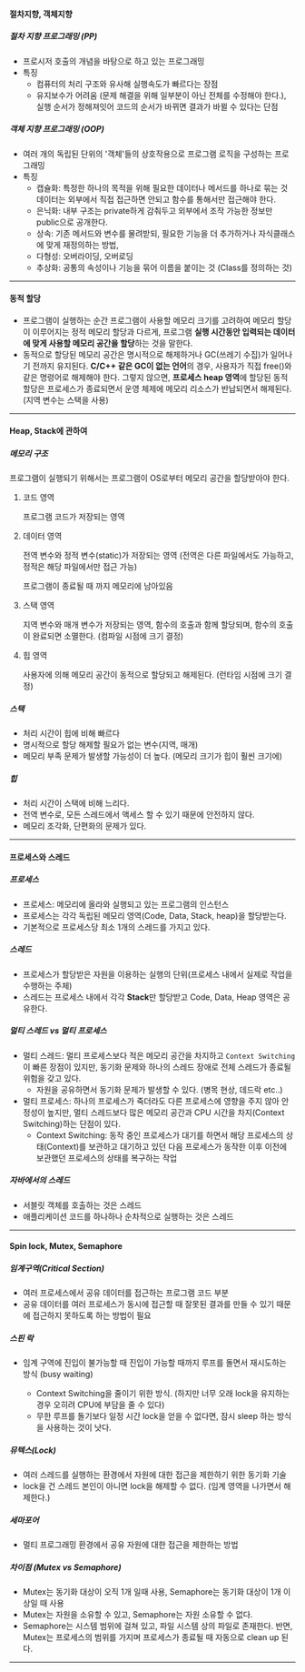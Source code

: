 #### 절차지향, 객체지향

##### 절차 지향 프로그래밍 (PP)

- 프로시저 호출의 개념을 바탕으로 하고 있는 프로그래밍
- 특징
  - 컴퓨터의 처리 구조와 유사해 실행속도가 빠르다는 장점
  - 유지보수가 어려움 (문제 해결을 위해 일부분이 아닌 전체를 수정해야 한다.), 실행 순서가 정해져잇어 코드의 순서가 바뀌면 결과가 바뀔 수 있다는 단점

##### 객체 지향 프로그래밍 (OOP)

* 여러 개의 독립된 단위의 '객체'들의 상호작용으로 프로그램 로직을 구성하는 프로그래밍
* 특징
  * 캡슐화: 특정한 하나의 목적을 위해 필요한 데이터나 메서드를 하나로 묶는 것
    데이터는 외부에서 직접 접근하면 안되고 함수를 통해서만 접근해야 한다.
  * 은닉화: 내부 구조는 private하게 감춰두고 외부에서 조작 가능한 정보만 public으로 공개한다.
  * 상속: 기존 메서드와 변수를 물려받되, 필요한 기능을 더 추가하거나 자식클래스에 맞게 재정의하는 방법,
  * 다형성: 오버라이딩, 오버로딩
  * 추상화: 공통의 속성이나 기능을 묶어 이름을 붙이는 것 (Class를 정의하는 것)

---

#### 동적 할당

* 프로그램이 실행하는 순간 프로그램이 사용할 메모리 크기를 고려하여 메모리 할당이 이루어지는 정적 메모리 할당과 다르게, 프로그램 **실행 시간동안 입력되는 데이터에 맞게 사용할 메모리 공간을 할당**하는 것을 말한다.
* 동적으로 할당된 메모리 공간은 명시적으로 해제하거나 GC(쓰레기 수집)가 일어나기 전까지 유지된다. **C/C++ 같은 GC이 없는 언어**의 경우, 사용자가 직접 free()와 같은 명령어로 해제해야 한다. 그렇지 않으면, **프로세스 heap 영역**에 할당된 동적 할당은 프로세스가 종료되면서 운영 체제에 메모리 리소스가 반납되면서 해제된다. (지역 변수는 스택을 사용)

---

#### Heap, Stack에 관하여

##### 메모리 구조

프로그램이 실행되기 위해서는 프로그램이 OS로부터 메모리 공간을 할당받아야 한다.

1. 코드 영역

   프로그램 코드가 저장되는 영역

2. 데이터 영역

   전역 변수와 정적 변수(static)가 저장되는 영역 (전역은 다른 파일에서도 가능하고, 정적은 해당 파일에서만 접근 가능)

   프로그램이 종료될 때 까지 메모리에 남아있음

3. 스택 영역

   지역 변수와 매개 변수가 저장되는 영역, 함수의 호출과 함께 할당되며, 함수의 호출이 완료되면 소멸한다. 
   (컴파일 시점에 크기 결정)

4. 힙 영역

   사용자에 의해 메모리 공간이 동적으로 할당되고 해제된다. 
   (런타임 시점에 크기 결정)

##### 스택

* 처리 시간이 힙에 비해 빠르다
* 명시적으로 할당 해제할 필요가 없는 변수(지역, 매개)
* 메모리 부족 문제가 발생할 가능성이 더 높다. (메모리 크기가 힙이 훨씬 크기에)

##### 힙

* 처리 시간이 스택에 비해 느리다.
* 전역 변수로, 모든 스레드에서 액세스 할 수 있기 때문에 안전하지 않다.
* 메모리 조각화, 단편화의 문제가 있다.

---

#### 프로세스와 스레드

##### 프로세스

* 프로세스: 메모리에 올라와 실행되고 있는 프로그램의 인스턴스
* 프로세스는 각각 독립된 메모리 영역(Code, Data, Stack, heap)을 할당받는다.
* 기본적으로 프로세스당 최소 1개의 스레드를 가지고 있다.

##### 스레드

* 프로세스가 할당받은 자원을 이용하는 실행의 단위(프로세스 내에서 실제로 작업을 수행하는 주체)
* 스레드는 프로세스 내에서 각각 **Stack**만 할당받고 Code, Data, Heap 영역은 공유한다.

##### 멀티 스레드 vs 멀티 프로세스

* 멀티 스레드: 멀티 프로세스보다 적은 메모리 공간을 차지하고 `Context Switching`이 빠른 장점이 있지만, 동기화 문제와 하나의 스레드 장애로 전체 스레드가 종료될 위험을 갖고 있다.
  * 자원을 공유하면서 동기화 문제가 발생할 수 있다. (병목 현상, 데드락 etc..)
* 멀티 프로세스: 하나의 프로세스가 죽더라도 다른 프로세스에 영향을 주지 않아 안정성이 높지만, 멀티 스레드보다 많은 메모리 공간과 CPU 시간을 차지(Context Switching)하는 단점이 있다.
  * Context Switching: 동작 중인 프로세스가 대기를 하면서 해당 프로세스의 상태(Context)를 보관하고 대기하고 있던 다음 프로세스가 동작한 이후 이전에 보관했던 프로세스의 상태를 복구하는 작업

##### 자바에서의 스레드

* 서블릿 객체를 호출하는 것은 스레드
* 애플리케이션 코드를 하나하나 순차적으로 실행하는 것은 스레드

---

#### Spin lock, Mutex, Semaphore

##### 임계구역(Critical Section)

* 여러 프로세스에서 공유 데이터를 접근하는 프로그램 코드 부분
* 공유 데이터를 여러 프로세스가 동시에 접근할 때 잘못된 결과를 만들 수 있기 때문에 접근하지 못하도록 하는 방법이 필요

##### 스핀 락

* 임계 구역에 진입이 불가능할 때 진입이 가능할 때까지 루프를 돌면서 재시도하는 방식 (busy waiting)

  * Context Switching을 줄이기 위한 방식. (하지만 너무 오래 lock을 유지하는 경우 오히려 CPU에 부담을 줄 수 있다)
  * 무한 루프를 돌기보다 일정 시간 lock을 얻을 수 없다면, 잠시 sleep 하는 방식을 사용하는 것이 낫다.

##### 뮤텍스(Lock)

* 여러 스레드를 실행하는 환경에서 자원에 대한 접근을 제한하기 위한 동기화 기술
* lock을 건 스레드 본인이 아니면 lock을 해제할 수 없다. (임계 영역을 나가면서 해제한다.)

##### 세마포어

* 멀티 프로그래밍 환경에서 공유 자원에 대한 접근을 제한하는 방법

##### 차이점 (Mutex vs Semaphore)

* Mutex는 동기화 대상이 오직 1개 일때 사용, Semaphore는 동기화 대상이 1개 이상일 때 사용
* Mutex는 자원을 소유할 수 있고, Semaphore는 자원 소유할 수 없다.
* Semaphore는 시스템 범위에 걸쳐 있고, 파일 시스템 상의 파일로 존재한다. 반면, Mutex는 프로세스의 범위를 가지며 프로세스가 종료될 때 자동으로 clean up 된다.

---


